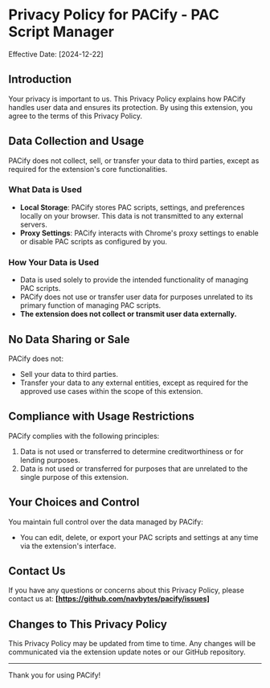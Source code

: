 # Privacy Policy for PACify - PAC Script Manager

Effective Date: [2024-12-22]

## Introduction

Your privacy is important to us. This Privacy Policy explains how PACify handles user data and ensures its protection. By using this extension, you agree to the terms of this Privacy Policy.

## Data Collection and Usage

PACify does not collect, sell, or transfer your data to third parties, except as required for the extension's core functionalities.

### What Data is Used

- **Local Storage**: PACify stores PAC scripts, settings, and preferences locally on your browser. This data is not transmitted to any external servers.
- **Proxy Settings**: PACify interacts with Chrome's proxy settings to enable or disable PAC scripts as configured by you.

### How Your Data is Used

- Data is used solely to provide the intended functionality of managing PAC scripts.
- PACify does not use or transfer user data for purposes unrelated to its primary function of managing PAC scripts.
- **The extension does not collect or transmit user data externally.**

## No Data Sharing or Sale

PACify does not:

- Sell your data to third parties.
- Transfer your data to any external entities, except as required for the approved use cases within the scope of this extension.

## Compliance with Usage Restrictions

PACify complies with the following principles:

1. Data is not used or transferred to determine creditworthiness or for lending purposes.
2. Data is not used or transferred for purposes that are unrelated to the single purpose of this extension.

## Your Choices and Control

You maintain full control over the data managed by PACify:

- You can edit, delete, or export your PAC scripts and settings at any time via the extension's interface.

## Contact Us

If you have any questions or concerns about this Privacy Policy, please contact us at:
**[https://github.com/navbytes/pacify/issues]**

## Changes to This Privacy Policy

This Privacy Policy may be updated from time to time. Any changes will be communicated via the extension update notes or our GitHub repository.

---

Thank you for using PACify!
